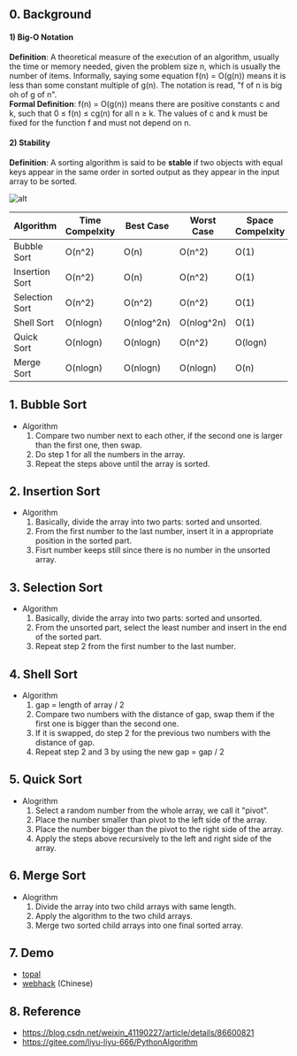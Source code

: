 ## 0. Background
#### 1) Big-O Notation
**Definition**: A theoretical measure of the execution of an algorithm, usually the time or memory needed, given the problem size n, which is usually the number of items. Informally, saying some equation f(n) = O(g(n)) means it is less than some constant multiple of g(n). The notation is read, "f of n is big oh of g of n".  
**Formal Definition**: f(n) = O(g(n)) means there are positive constants c and k, such that 0 ≤ f(n) ≤ cg(n) for all n ≥ k. The values of c and k must be fixed for the function f and must not depend on n.

#### 2) Stability
**Definition**: A sorting algorithm is said to be **stable** if two objects with equal keys appear in the same order in sorted output as they appear in the input array to be sorted.

![alt](https://github.com/cuijian0819/sorting-algorithm/algorithm_chart.jpg)

|Algorithm|Time Compelxity|Best Case|Worst Case|Space Compelxity|Stability|
|---------|---------------|---------|----------|----------------|---------|
|Bubble Sort|O(n^2)|O(n)|O(n^2)|O(1)|Stable|
|Insertion Sort|O(n^2)|O(n)|O(n^2)|O(1)|Stable|
|Selection Sort|O(n^2)|O(n^2)|O(n^2)|O(1)|Unstable|
|Shell Sort|O(nlogn)|O(nlog^2n)|O(nlog^2n)|O(1)|Unstable|
|Quick Sort|O(nlogn)|O(nlogn)|O(n^2)|O(logn)|Unstable|
|Merge Sort|O(nlogn)|O(nlogn)|O(nlogn)|O(n)|Stable|

## 1. Bubble Sort
* Algorithm
  1. Compare two number next to each other, if the second one is larger than the first one, then swap.
  2. Do step 1 for all the numbers in the array.
  3. Repeat the steps above until the array is sorted.

## 2. Insertion Sort
* Algorithm
  1. Basically, divide the array into two parts: sorted and unsorted.
  2. From the first number to the last number, insert it in a appropriate position in the sorted part.
  3. Fisrt number keeps still since there is no number in the unsorted array.

## 3. Selection Sort
* Algorithm
  1. Basically, divide the array into two parts: sorted and unsorted.
  2. From the unsorted part, select the least number and insert in the end of the sorted part.
  3. Repeat step 2 from the first number to the last number.

## 4. Shell Sort
* Algorithm
  1. gap = length of array / 2 
  2. Compare two numbers with the distance of gap, swap them if the first one is bigger than the second one.
  3. If it is swapped, do step 2 for the previous two numbers with the distance of gap.
  4. Repeat step 2 and 3 by using the new gap = gap / 2

## 5. Quick Sort
* Alogrithm
  1. Select a random number from the whole array, we call it "pivot".
  2. Place the number smaller than pivot to the left side of the array. 
  3. Place the number bigger than the pivot to the right side of the array.
  4. Apply the steps above recursively to the left and right side of the array.

## 6. Merge Sort
* Alogrithm
  1. Divide the array into two child arrays with same length.
  2. Apply the algorithm to the two child arrays.
  3. Merge two sorted child arrays into one final sorted array.

## 7. Demo
* [topal](https://www.toptal.com/developers/sorting-algorithms)
* [webhack](http://www.webhek.com/post/comparison-sort.html) (Chinese)

## 8. Reference
* https://blog.csdn.net/weixin_41190227/article/details/86600821
* https://gitee.com/liyu-liyu-666/PythonAlgorithm

